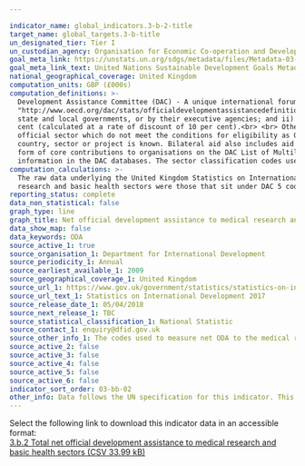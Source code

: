 ```yaml
---

indicator_name: global_indicators.3-b-2-title
target_name: global_targets.3-b-title
un_designated_tier: Tier I
un_custodian_agency: Organisation for Economic Co-operation and Development (OECD)
goal_meta_link: https://unstats.un.org/sdgs/metadata/files/Metadata-03-0B-02.pdf
goal_meta_link_text: United Nations Sustainable Development Goals Metadata (PDF 210 KB)
national_geographical_coverage: United Kingdom
computation_units: GBP (£000s) 
computation_definitions: >-
  Development Assistance Committee (DAC) - A unique international forum of many of the largest funders of aid, including 30 DAC Members. The World Bank, IMF and UNDP participate as observers. <br> <br> Official development assistance (<a href =
  "http://www.oecd.org/dac/stats/officialdevelopmentassistancedefinitionandcoverage.htm">ODA</a>) - The DAC defines ODA as “those flows to countries and territories on the DAC List of ODA Recipients and to multilateral institutions which are i) provided by official agencies, including
  state and local governments, or by their executive agencies; and ii) each transaction is administered with the promotion of the economic development and welfare of developing countries as its main objective; and is concessional in character and conveys a grant element of at least 25 per
  cent (calculated at a rate of discount of 10 per cent).<br> <br> Other official flows (<a href = "http://www.oecd.org/dac/stats/documentupload/DCDDAC(2016)3FINAL.pdf">OOF</a>) - Other official flows (excluding officially supported export credits) are defined as transactions by the
  official sector which do not meet the conditions for eligibility as ODA, either because they are not primarily aimed at development, or because they are not sufficiently concessional. <br> <br> Bilateral Aid - Bilateral aid covers all aid provided by donor countries when the recipient
  country, sector or project is known. Bilateral aid also includes aid that is channelled through a multilateral organisation where the government department determines the country, sector or theme that the funds will be spent on. <br> <br> Multilateral Aid - This is aid delivered in the
  form of core contributions to organisations on the DAC List of Multilateral Organisations. <br> <br> Purpose Codes - The DAC Secretariat maintains various code lists which are used by donors to report on their aid flows to the DAC databases. In addition, these codes are used to classify
  information in the DAC databases. The sector classification codes used can be found on the <a href = "http://www.oecd.org/dac/stats/purposecodessectorclassification.htm">OECD website<a/>.
computation_calculations: >-
  The raw data underlying the United Kingdom Statistics on International Development was summed around appropriate aid description CRS codes, bilateral and multilateral classification, donor recipient countries, and type of aid codes. The codes used to measure net ODA to the medical
  research and basic health sectors were those that sit under DAC 5 codes 121 and 122 which are the purpose codes for the medical research and health sectors.
reporting_status: complete
data_non_statistical: false
graph_type: line
graph_title: Net official development assistance to medical research and basic health sectors
data_show_map: false
data_keywords: ODA
source_active_1: true
source_organisation_1: Department for International Development 
source_periodicity_1: Annual
source_earliest_available_1: 2009
source_geographical_coverage_1: United Kingdom
source_url_1: https://www.gov.uk/government/statistics/statistics-on-international-development-provisional-uk-aid-spend-2017
source_url_text_1: Statistics on International Development 2017
source_release_date_1: 05/04/2018
source_next_release_1: TBC
source_statistical_classification_1: National Statistic
source_contact_1: enquiry@dfid.gov.uk
source_other_info_1: The codes used to measure net ODA to the medical research and basic health sectors were those that sit under DAC 5 codes 121 and 122 which are the purpose codes for the medical research and health sectors.
source_active_2: false
source_active_3: false
source_active_4: false
source_active_5: false
source_active_6: false
indicator_sort_order: 03-bb-02
other_info: Data follows the UN specification for this indicator. This indicator has not been identified in collaboration with topic experts.
---
```

Select the following link to download this indicator data in an accessible format:<br>[3.b.2 Total net official development assistance to medical research and basic health sectors (CSV 33.99 kB)](https://sustainabledevelopment-uk.github.io/sdg-data/en/data/3-b-2.csv)